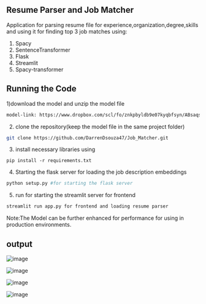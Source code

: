 ## Resume Parser and Job Matcher

Application for parsing resume file for experience,organization,degree,skills and using it for finding top 3 job matches using:
1) Spacy 
2) SentenceTransformer
3) Flask
4) Streamlit
5) Spacy-transformer

## Running the Code

1)download the model and unzip the model file
```bash
model-link: https://www.dropbox.com/scl/fo/znkpbyldb9e07kyqbfsyn/ABsaqsA64FfOe-Nr0aeknxo?rlkey=pmkc1jtax5a17hsqcwtg7k5j1&st=gc0wf5br&dl=0
```

2) clone the repository(keep the model file in the same project folder)
```bash
git clone https://github.com/DarrenDsouza47/Job_Matcher.git
```

3) install necessary libraries using
```
pip install -r requirements.txt
```
4) Starting the flask server for loading the  job description embeddings
```bash
python setup.py #for starting the flask server 
```
5) run for starting the streamlit server for frontend
```bash
streamlit run app.py for frontend and loading resume parser
```
Note:The Model can be further enhanced for performance for using in production environments.

## output

![image](https://github.com/user-attachments/assets/3eb37ef8-b750-4534-b398-8e3e2a294e5e)

![image](https://github.com/user-attachments/assets/51af99ab-c038-4cd2-93d9-1aeb7dc1c24d)

![image](https://github.com/user-attachments/assets/3613b984-b91a-4296-baf4-4fc3bf8ec196)

![image](https://github.com/user-attachments/assets/03ec76d9-597b-49a3-ae99-4513a38a2de0)



